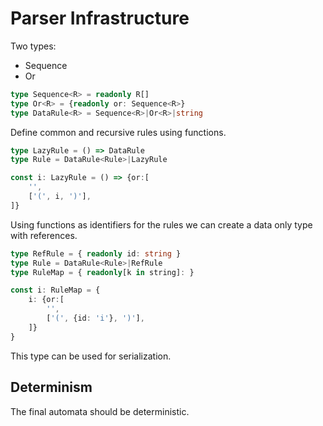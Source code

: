 # Parser Infrastructure

Two types:

- Sequence
- Or

```ts
type Sequence<R> = readonly R[]
type Or<R> = {readonly or: Sequence<R>}
type DataRule<R> = Sequence<R>|Or<R>|string
```

Define common and recursive rules using functions.

```ts
type LazyRule = () => DataRule
type Rule = DataRule<Rule>|LazyRule

const i: LazyRule = () => {or:[
    '',
    ['(', i, ')'],
]}
```

Using functions as identifiers for the rules we can create a data only type with references.

```ts
type RefRule = { readonly id: string }
type Rule = DataRule<Rule>|RefRule
type RuleMap = { readonly[k in string]: }

const i: RuleMap = {
    i: {or:[
        '',
        ['(', {id: 'i'}, ')'],
    ]}
}
```

This type can be used for serialization.

## Determinism

The final automata should be deterministic.
